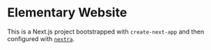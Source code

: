 # Elementary Website

This is a Next.js project bootstrapped with `create-next-app` and then configured with [`nextra`](https://github.com/shuding/nextra).
